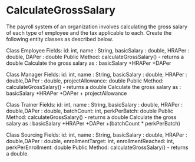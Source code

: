 # CalculateGrossSalary

The payroll system of an organization involves calculating the gross salary of each type of
employee and the tax applicable to each.
Create the following entity classes as described below.

Class Employee
Fields: id: int, name : String, basicSalary : double, HRAPer : double, DAPer : double
Public Method: calculateGrossSalary() - returns a double
Calculate the gross salary as : basicSalary +HRAPer +DAPer

Class Manager
Fields: id: int, name : String, basicSalary : double, HRAPer : double,DAPer : double,
projectAllowance: double
Public Method: calculateGrossSalary() - returns a double
Calculate the gross salary as : basicSalary +HRAPer +DAPer + projectAllowance

Class Trainer
Fields: id: int, name : String, basicSalary : double, HRAPer : double,DAPer : double,
batchCount: int, perkPerBatch: double
Public Method: calculateGrossSalary() - returns a double
Calculate the gross salary as : basicSalary +HRAPer +DAPer +(batchCount * perkPerBatch)

Class Sourcing
Fields: id: int, name : String, basicSalary : double, HRAPer : double,DAPer : double,
enrollmentTarget: int, enrollmentReached: int, perkPerEnrollment: double
Public Method: calculateGrossSalary() - returns a double.
